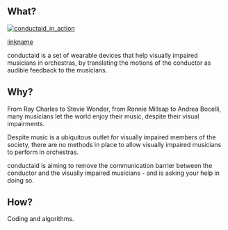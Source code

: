 ## What?

[![conductaid_in_action](http://img.youtube.com/vi/-ykVSQuXuH0/0.jpg)](http://www.youtube.com/watch?v=-ykVSQuXuH0)

[linkname](https://youtu.be/PW5XejT9XOs)

conductaid is a set of wearable devices that help visually impaired musicians
in orchestras, by translating the motions of the conductor as audible feedback
to the musicians.

## Why?

From Ray Charles to Stevie Wonder, from Ronnie Millsap to Andrea Bocelli, many
musicians let the world enjoy their music, despite their visual impairments.

Despite music is a ubiquitous outlet for visually impaired members of the
society, there are no methods in place to allow visually impaired musicians
to perform in orchestras.

conductaid is aiming to remove the communication barrier between the conductor
and the visually impaired musicians - and is asking your help in doing so.

## How?

Coding and algorithms.
